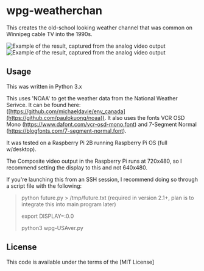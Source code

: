 # wpg-weatherchan
This creates the old-school looking weather channel that was common on Winnipeg cable TV into the 1990s.

![Example of the result, captured from the analog video output](https://github.com/probnot/wpg-weatherchan/blob/master/example1.jpg?raw=true)
![Example of the result, captured from the analog video output](https://github.com/probnot/wpg-weatherchan/blob/master/example2.jpg?raw=true)

## Usage

This was written in Python 3.x

This uses 'NOAA' to get the weather data from the National Weather Serivce. It can be found here: ([https://github.com/michaeldavie/env_canada](https://github.com/paulokuong/noaa)). 
It also uses the fonts VCR OSD Mono (https://www.dafont.com/vcr-osd-mono.font) and 7-Segment Normal (https://blogfonts.com/7-segment-normal.font).

It was tested on a Raspberry Pi 2B running Raspberry Pi OS (full w/desktop). 

The Composite video output in the Raspberry Pi runs at 720x480, so I recommend setting the display to this and not 640x480.

If you're launching this from an SSH session, I recommend doing so through a script file with the following:
>python future.py > /tmp/future.txt (required in version 2.1+, plan is to integrate this into main program later) 
>
>export DISPLAY=:0.0
>
>python3 wpg-USAver.py


## License

This code is available under the terms of the [MIT License]
